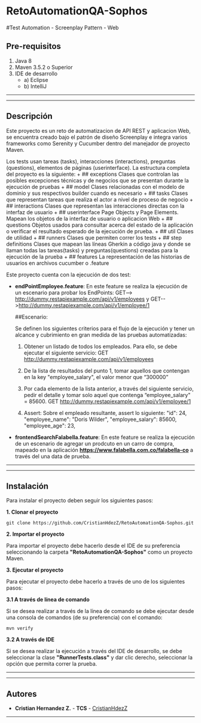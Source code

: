# RetoAutomationQA-Sophos
#Test Automation - Screenplay Pattern - Web

## Pre-requisitos
1. Java 8
2. Maven 3.5.2 o Superior
3. IDE de desarrollo
	- a) Eclipse 
	- b) IntelliJ

---
  
---
## Descripción

Este proyecto es un reto de automatizacion de API REST y aplicacion Web, se encuentra creado bajo el patrón de diseño Screenplay e integra varios frameworks como Serenity y Cucumber dentro del manejador de proyecto Maven.

Los tests usan tareas (tasks), interacciones (interactions), preguntas (questions), elementos de páginas (userinterface). La estructura completa del proyecto es la siguiente:
    + ## exceptions
        Clases que controlan las posibles excepciones técnicas y de negocios que se presentan durante la ejecución de pruebas
    + ## model
        Clases relacionadas con el modelo de dominio y sus respectivos builder cuando es necesario
    + ## tasks
        Clases que representan tareas que realiza el actor a nivel de proceso de negocio
    + ## interactions
        Clases que representan las interacciones directas con la interfaz de usuario
    + ## userinterface
        Page Objects y Page Elements. Mapean los objetos de la interfaz de usuario o aplicacion Web
    + ## questions
        Objetos usados para consultar acerca del estado de la aplicación o verificar el resultado esperado de la ejecución de prueba.
    + ## util
        Clases de utilidad
    + ## runners
        Clases que permiten correr los tests
    + ## step definitions
        Clases que mapean las líneas Gherkin a código java y donde se llaman todas las tareas(tasks) y preguntas(questions) creadas para la ejecución de 
la prueba
    + ## features
        La representación de las historias de usuarios en archivos cucumber o .feature

  
Este proyecto cuenta con la ejecución de dos test: 
  
  - **endPointEmployee.feature**: En este feature se realiza la ejecución de un escenario para probar los EndPoints: GET--> http://dummy.restapiexample.com/api/v1/employees y         GET-->http://dummy.restapiexample.com/api/v1/employee/1
    
    ##Escenario:
    
    Se definen los siguientes criterios para el flujo de la ejecución y tener un alcance y cubrimiento en gran medida de las pruebas automatizadas:
    
    1.	Obtener un listado de todos los empleados. Para ello, se debe ejecutar el siguiente servicio: GET http://dummy.restapiexample.com/api/v1/employees

    2.	De la lista de resultados del punto 1, tomar aquellos que contengan en la key "employee_salary", el valor menor que “300000”

    3.	Por cada elemento de la lista anterior, a través del siguiente servicio, pedir el detalle y tomar solo aquel que contenga “employee_salary" = 85600.
    GET http://dummy.restapiexample.com/api/v1/employee/1 

    4.	Assert:  Sobre el empleado resultante, assert lo siguiente:
     "id": 24,
     "employee_name": "Doris Wilder",
     "employee_salary": 85600,
     "employee_age": 23,   

  - **frontendSearchFalabella.feature**: En este feature se realiza la ejecución de un escenario de agregar un prodcuto en un carro de compra, mapeado en la aplicación    **https://www.falabella.com.co/falabella-co** a través del una data de prueba. 


---
  
---
## Instalación

Para instalar el proyecto deben seguir los siguientes pasos:
  
**1. Clonar el proyecto**

```
git clone https://github.com/CristianHdezZ/RetoAutomationQA-Sophos.git
```

**2. Importar el proyecto**
  
Para importar el proyecto debe hacerlo desde el IDE de su preferencia seleccionando la carpeta **"RetoAutomationQA-Sophos"** como un proyecto Maven. 
  
  
**3. Ejecutar el proyecto** 

Para ejecutar el proyecto debe hacerlo a través de uno de los siguientes pasos: 
  
**3.1 A través de línea de comando**
  
Si se desea realizar a través de la línea de comando se debe ejecutar desde una consola de comandos (de su preferencia) con el comando: 

```
mvn verify
```
  
**3.2 A través de IDE** 
  
Si se desea realizar la ejecución a través del IDE de desarrollo, se debe seleccionar la clase **"RunnerTests.class"** y dar clic derecho, seleccionar la opción que permita correr la prueba. 
  
---
  
---
## ️Autores
* **Cristian Hernandez Z.** - **TCS** - [CristianHdezZ](https://github.com/CristianHdezZ/)
---

